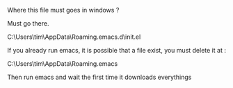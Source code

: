 Where this file must goes in windows ?

Must go there.

C:\Users\tim\AppData\Roaming\.emacs.d\init.el

If you already run emacs, it is possible that a file exist, you must delete it at : 

C:\Users\tim\AppData\Roaming\.emacs


Then run emacs and wait the first time it downloads everythings